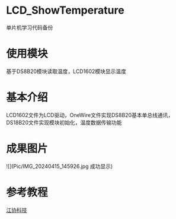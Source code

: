 # LCD_ShowTemperature
 单片机学习代码备份
# 使用模块
基于DS8B20模块读取温度，LCD1602模块显示温度
# 基本介绍
LCD1602文件为LCD驱动，OneWire文件实现DS8B20基本单总线通讯，DS18B20文件实现模块初始化，温度数据传输功能
# 成果图片
![](Pic/IMG_20240415_145926.jpg 成功显示)
# 参考教程
[江协科技](https://b23.tv/Pr9ubVy)
